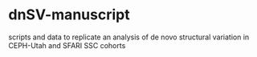 # dnSV-manuscript
scripts and data to replicate an analysis of de novo structural variation in CEPH-Utah and SFARI SSC cohorts
